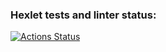 ### Hexlet tests and linter status:
[![Actions Status](https://github.com/ArtemChizhevskikh/layout-designer-project-lvl1/workflows/hexlet-check/badge.svg)](https://github.com/ArtemChizhevskikh/layout-designer-project-lvl1/actions)